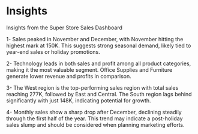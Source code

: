# Insights

Insights from the Super Store Sales Dashboard

1- Sales peaked in November and December, with November hitting the highest mark at 150K. This suggests strong seasonal demand, likely tied to year-end sales or holiday promotions.

2- Technology leads in both sales and profit among all product categories, making it the most valuable segment. Office Supplies and Furniture generate lower revenue and profits in comparison.

3- The West region is the top-performing sales region with total sales reaching 277K, followed by East and Central. The South region lags behind significantly with just 148K, indicating potential for growth.

4- Monthly sales show a sharp drop after December, declining steadily through the first half of the year. This trend may indicate a post-holiday sales slump and should be considered when planning marketing efforts.


